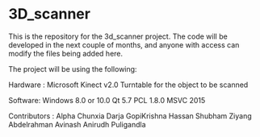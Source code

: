 # 3D_scanner
This is the repository for the 3d_scanner project. The code will be developed in the next couple of months, and anyone with access can modify the files being added here.

The project will be using the following:

Hardware :
Microsoft Kinect v2.0
Turntable for the object to be scanned

Software:
Windows 8.0 or 10.0
Qt 5.7
PCL 1.8.0
MSVC 2015

Contributors :
Alpha
Chunxia
Darja
GopiKrishna
Hassan
Shubham
Ziyang
Abdelrahman
Avinash
Anirudh Puligandla
